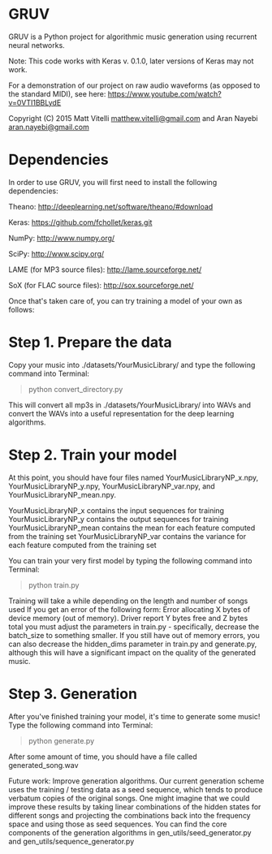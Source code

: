 # GRUV
GRUV is a Python project for algorithmic music generation using recurrent neural networks.

Note: This code works with Keras v. 0.1.0, later versions of Keras may not work.

For a demonstration of our project on raw audio waveforms (as opposed to the standard MIDI), see here: https://www.youtube.com/watch?v=0VTI1BBLydE

Copyright (C) 2015 Matt Vitelli matthew.vitelli@gmail.com and Aran Nayebi aran.nayebi@gmail.com

# Dependencies
In order to use GRUV, you will first need to install the following dependencies:

Theano: http://deeplearning.net/software/theano/#download

Keras: https://github.com/fchollet/keras.git

NumPy: http://www.numpy.org/

SciPy: http://www.scipy.org/

LAME (for MP3 source files): http://lame.sourceforge.net/ 

SoX (for FLAC source files): http://sox.sourceforge.net/

Once that's taken care of, you can try training a model of your own as follows:
# Step 1. Prepare the data
Copy your music into ./datasets/YourMusicLibrary/ and type the following command into Terminal:
>    python convert_directory.py

This will convert all mp3s in ./datasets/YourMusicLibrary/ into WAVs and convert the WAVs into a useful representation for the deep learning algorithms.

# Step 2. Train your model
At this point, you should have four files named YourMusicLibraryNP_x.npy, YourMusicLibraryNP_y.npy, YourMusicLibraryNP_var.npy, and YourMusicLibraryNP_mean.npy.

YourMusicLibraryNP_x contains the input sequences for training
YourMusicLibraryNP_y contains the output sequences for training
YourMusicLibraryNP_mean contains the mean for each feature computed from the training set
YourMusicLibraryNP_var contains the variance for each feature computed from the training set

You can train your very first model by typing the following command into Terminal:
>    python train.py

Training will take a while depending on the length and number of songs used
If you get an error of the following form:
Error allocating X bytes of device memory (out of memory). Driver report Y bytes free and Z bytes total
you must adjust the parameters in train.py - specifically, decrease the batch_size to something smaller. If you still have out of memory errors, you can also decrease the hidden_dims parameter in train.py and generate.py, although this will have a significant impact on the quality of the generated music.

# Step 3. Generation
After you've finished training your model, it's time to generate some music!
Type the following command into Terminal:
>    python generate.py

After some amount of time, you should have a file called generated_song.wav

Future work:
Improve generation algorithms. Our current generation scheme uses the training / testing data as a seed sequence, which tends to produce verbatum copies of the original songs. One might imagine that we could improve these results by taking linear combinations of the hidden states for different songs and projecting the combinations back into the frequency space and using those as seed sequences. You can find the core components of the generation algorithms in gen_utils/seed_generator.py and gen_utils/sequence_generator.py
